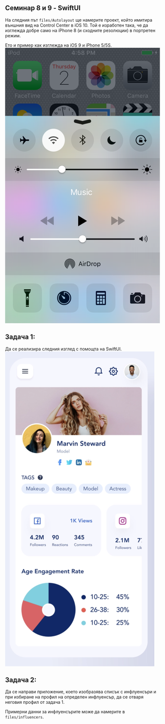 ## Семинар 8 и 9 - SwiftUI

На следния път ```files/Autolayout``` ще намерите проект, който имитира външния вид на Control Center в iOS 10. Той е изработен така, че да изглежда добре само на iPhone 8 (и сходните резолюции) в портретен режим.

Ето и пример как изглежда на iOS 9 и iPhone 5/5S.
![задача 1](assets/seminar_7_example.png)


## Задача 1:
Да се реализира следния изглед с помощта на SwiftUI.
![задача 1](assets/seminar_9_example.png)

## Задача 2: 
Да се направи приложение, което изобразява списък с инфлуенсъри и при избиране на профил на определен инфлуенсър, да се отваря неговия профил от задача 1.

Примерни данни за инфлуенсърите може да намерите в ```files/influencers```.